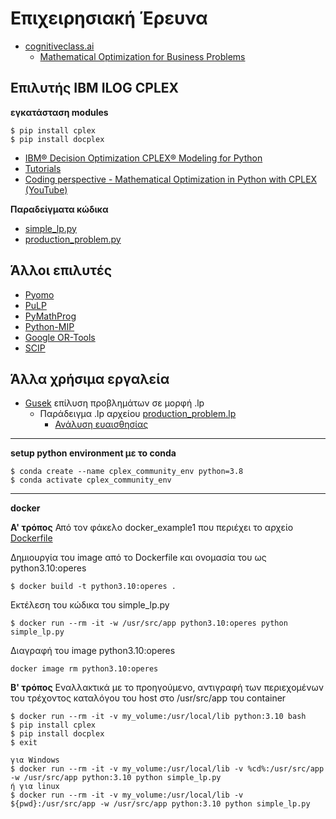 # Επιχειρησιακή Έρευνα

* [cognitiveclass.ai](https://courses.cognitiveclass.ai/)
  * [Mathematical Optimization for Business Problems](https://courses.cognitiveclass.ai/courses/course-v1:IBMDeveloperSkillsNetwork+CP0101EN+v1/course/)

## Επιλυτής IBM ILOG CPLEX

**εγκατάσταση modules**

```
$ pip install cplex
$ pip install docplex
```

* [IBM® Decision Optimization CPLEX® Modeling for Python](http://ibmdecisionoptimization.github.io/docplex-doc/)
* [Tutorials](./IBM_DO_Tutorials/README.md)
* [Coding perspective - Mathematical Optimization in Python with CPLEX (YouTube)](https://www.youtube.com/playlist?list=PLaxOs-8sLebuytu-pPSM4mtsR5VVlFtyW)


**Παραδείγματα κώδικα**

* [simple_lp.py](./simple_lp.py)
* [production_problem.py](./production_problem.py)

## Άλλοι επιλυτές

* [Pyomo](http://www.pyomo.org/)
* [PuLP](https://coin-or.github.io/pulp/#)
* [PyMathProg](http://pymprog.sourceforge.net/)
* [Python-MIP](https://www.python-mip.com/)
* [Google OR-Tools](https://developers.google.com/optimization)
* [SCIP](https://www.scipopt.org/)


## Άλλα χρήσιμα εργαλεία

* [Gusek](http://gusek.sourceforge.net/gusek.html) επίλυση προβλημάτων σε μορφή .lp
  * Παράδειγμα .lp αρχείου [production_problem.lp](./production_problem.lp)
    * [Ανάλυση ευαισθησίας](./production_problem_SA.txt)

---

**setup python environment με το conda**

```
$ conda create --name cplex_community_env python=3.8
$ conda activate cplex_community_env
```

---

**docker**

**Α' τρόπος**
Από τον φάκελο docker_example1 που περιέχει το αρχείο [Dockerfile](./docker_example1/Dockerfile)

Δημιουργία του image από το Dockerfile και ονομασία του ως python3.10:operes
```
$ docker build -t python3.10:operes .
```

Εκτέλεση του κώδικα του simple_lp.py
```
$ docker run --rm -it -w /usr/src/app python3.10:operes python simple_lp.py
```

Διαγραφή του image python3.10:operes
```
docker image rm python3.10:operes
```

**Β' τρόπος**
Εναλλακτικά με το προηγούμενο, αντιγραφή των περιεχομένων του τρέχοντος καταλόγου του host στο /usr/src/app του container
```
$ docker run --rm -it -v my_volume:/usr/local/lib python:3.10 bash
$ pip install cplex
$ pip install docplex
$ exit

για Windows
$ docker run --rm -it -v my_volume:/usr/local/lib -v %cd%:/usr/src/app -w /usr/src/app python:3.10 python simple_lp.py
ή για linux
$ docker run --rm -it -v my_volume:/usr/local/lib -v ${pwd}:/usr/src/app -w /usr/src/app python:3.10 python simple_lp.py
```